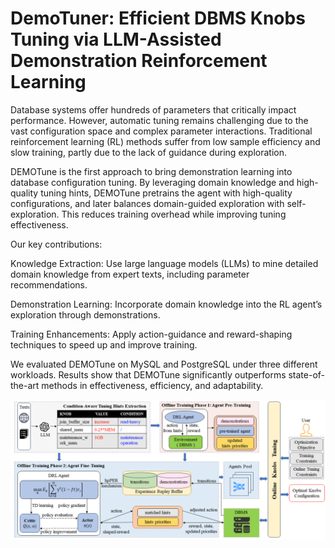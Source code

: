 # DemoTuner: Efficient DBMS Knobs Tuning via LLM-Assisted Demonstration Reinforcement Learning
Database systems offer hundreds of parameters that critically impact performance. However, automatic tuning remains challenging due to the vast configuration space and complex parameter interactions. Traditional reinforcement learning (RL) methods suffer from low sample efficiency and slow training, partly due to the lack of guidance during exploration.

DEMOTune is the first approach to bring demonstration learning into database configuration tuning.
By leveraging domain knowledge and high-quality tuning hints, DEMOTune pretrains the agent with high-quality configurations, and later balances domain-guided exploration with self-exploration. This reduces training overhead while improving tuning effectiveness.

Our key contributions:

Knowledge Extraction: Use large language models (LLMs) to mine detailed domain knowledge from expert texts, including parameter recommendations.

Demonstration Learning: Incorporate domain knowledge into the RL agent’s exploration through demonstrations.

Training Enhancements: Apply action-guidance and reward-shaping techniques to speed up and improve training.

We evaluated DEMOTune on MySQL and PostgreSQL under three different workloads.
Results show that DEMOTune significantly outperforms state-of-the-art methods in effectiveness, efficiency, and adaptability.

![DEMOTune Overview](./overview1.png)
